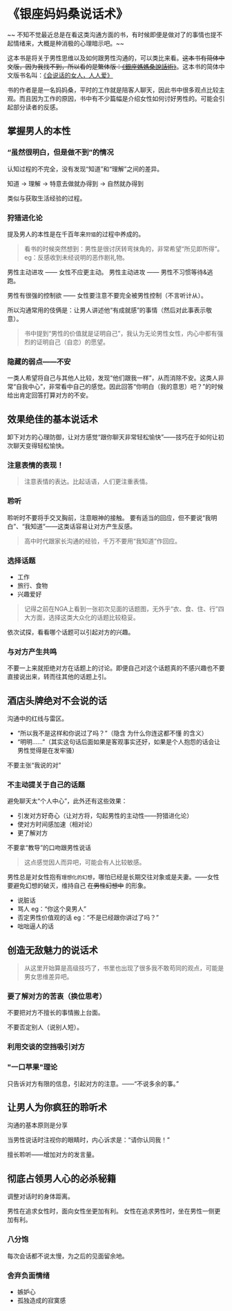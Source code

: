 # 《银座妈妈桑说话术》
~~
不知不觉最近总是在看这类沟通方面的书，有时候即便是做对了的事情也提不起情绪来，大概是种消极的心理暗示吧。~~

这本书是将关于男性思维以及如何跟男性沟通的，可以类比来看。~~这本书有简体中文版，因为我找不到，所以看的是繁体版：[《銀座媽媽桑說話術》](https://book.douban.com/subject/3094686/)~~。这本书的简体中文版书名叫：[《会说话的女人，人人爱》](https://book.douban.com/subject/5242164/)

书的作者是是一名妈妈桑，平时的工作就是陪客人聊天，因此书中很多观点比较主观。而且因为工作的原因，书中有不少篇幅是介绍女性如何讨好男性的。可能会引起部分读者的反感。

## 掌握男人的本性

### “虽然很明白，但是做不到”的情况

认知过程的不完全，没有发现“知道”和“理解”之间的差异。

知道 → 理解 → 特意去做就办得到 → 自然就办得到

类似与获取生活经验的过程。

### 狩猎进化论
提及男人的本性是在千百年来`狩猎`的过程中养成的。

> 看书的时候突然想到：男性是很讨厌转弯抹角的，非常希望“所见即所得”。eg：反感收到未经说明的恶作剧礼物。

男性主动进攻 —— 女性不应更主动。
男性主动进攻 —— 男性不习惯等待&逃跑。

男性有很强的控制欲 —— 女性要注意不要完全被男性控制（不言听计从）。

所以沟通常用的伎俩是：让男人讲述他“有成就感”的事情（然后对此事表示敬意）。

> 书中提到“男性的价值就是证明自己”，我认为无论男性女性，内心中都有强烈的证明自己（自恋）的愿望。


### 隐藏的弱点——不安

一类人希望将自己与其他人比较，发现“他们跟我一样”，从而消除不安。这类人非常“自我中心”，非常看中自己的感觉。因此回答“你明白（我的意思）吧？”的时候给出肯定回答打算对方的不安。


## 效果绝佳的基本说话术

卸下对方的心理防御，让对方感觉“跟你聊天非常轻松愉快”——技巧在于如何让初次聊天变得轻松愉快。

### 注意表情的表现！
> 注意表情的表达。比起话语，人们更注重表情。


### 聆听

聆听时不要将手交叉胸前，注意眼神的接触。
要有适当的回应，但不要说“我明白”、“我知道”——这类话容易让对方产生反感。

> 高中时代跟家长沟通的经验，千万不要用“我知道”作回应。


### 选择话题

* 工作
* 旅行、食物
* 兴趣爱好

> 记得之前在NGA上看到一张初次见面的话题图，无外乎“衣、食、住、行”四大方面，选择这类大众化的话题比较稳妥。

依次试探，看看哪个话题可以引起对方的兴趣。

### 与对方产生共鸣

不要一上来就拒绝对方在话题上的讨论。即便自己对这个话题真的不感兴趣也不要直接说出来，转而往其他的话题上引。

## 酒店头牌绝对不会说的话

沟通中的红线与雷区。

* “所以我不是这样和你说过了吗？”（隐含 为什么你连这都不懂 的含义）
* “明明……”（其实这句话后面如果是客观事实还好，如果是个人抱怨的话会让男性觉得是在发牢骚）

不要主张“我说的对”

### 不主动提关于自己的话题
避免聊天太“个人中心”，此外还有这些效果：

* 引发对方好奇心（让对方将，勾起男性的主动性——狩猎进化论）
* 使对方时间感加速（相对论）
* 更了解对方

不要拿“教导”的口吻跟男性说话
> 这点感觉因人而异吧，可能会有人比较敏感。

男性总是对女性抱有`理想化的幻想`，哪怕已经是长期交往对象或是夫妻。——女性要避免幻想的破灭，维持自己 ~~在男性幻想中~~ 的形象。
* 说脏话
* 骂人 eg：“你这个臭男人”
* 否定男性价值观的话 eg：“不是已经跟你讲过了吗？”
* 咄咄逼人的话 

## 创造无敌魅力的说话术

> 从这里开始算是高级技巧了，书里也出现了很多我不敢苟同的观点，可能是男女思维差异吧。


### 要了解对方的苦衷（换位思考）

不要把对方不擅长的事情搬上台面。

不要否定别人（说别人短）。

### 利用交谈的空挡吸引对方

### "一口苹果"理论

只告诉对方有限的信息，引起对方的注意。——“不说多余的事。”

## 让男人为你疯狂的聆听术

沟通的基本原则是分享

当男性说话时注视你的眼睛时，内心诉求是：“请你认同我！”

擅长聆听——增加对方的发言量。

## 彻底占领男人心的必杀秘籍

调整对话时的身体距离。

男性在追求女性时，面向女性坐更加有利。
女性在追求男性时，坐在男性一侧更加有利。

### 八分饱

每次会话都不说太慢，为之后的见面留余地。

### 舍弃负面情绪

* 嫉妒心
* 孤独造成的寂寞感
